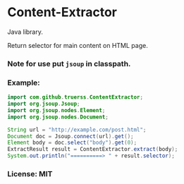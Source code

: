 # Content-Extractor

Java library.

Return selector for main content on HTML page.


### Note for use put `jsoup` in classpath.

### Example:

```java
import com.github.truerss.ContentExtractor;
import org.jsoup.Jsoup;
import org.jsoup.nodes.Element;
import org.jsoup.nodes.Document;

String url = "http://example.com/post.html";
Document doc = Jsoup.connect(url).get();
Element body = doc.select("body").get(0);
ExtractResult result = ContentExtractor.extract(body);
System.out.println("==========> " + result.selector);

```

### License: MIT




